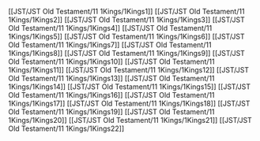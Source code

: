 [[JST/JST Old Testament/11 1Kings/1Kings1]]
[[JST/JST Old Testament/11 1Kings/1Kings2]]
[[JST/JST Old Testament/11 1Kings/1Kings3]]
[[JST/JST Old Testament/11 1Kings/1Kings4]]
[[JST/JST Old Testament/11 1Kings/1Kings5]]
[[JST/JST Old Testament/11 1Kings/1Kings6]]
[[JST/JST Old Testament/11 1Kings/1Kings7]]
[[JST/JST Old Testament/11 1Kings/1Kings8]]
[[JST/JST Old Testament/11 1Kings/1Kings9]]
[[JST/JST Old Testament/11 1Kings/1Kings10]]
[[JST/JST Old Testament/11 1Kings/1Kings11]]
[[JST/JST Old Testament/11 1Kings/1Kings12]]
[[JST/JST Old Testament/11 1Kings/1Kings13]]
[[JST/JST Old Testament/11 1Kings/1Kings14]]
[[JST/JST Old Testament/11 1Kings/1Kings15]]
[[JST/JST Old Testament/11 1Kings/1Kings16]]
[[JST/JST Old Testament/11 1Kings/1Kings17]]
[[JST/JST Old Testament/11 1Kings/1Kings18]]
[[JST/JST Old Testament/11 1Kings/1Kings19]]
[[JST/JST Old Testament/11 1Kings/1Kings20]]
[[JST/JST Old Testament/11 1Kings/1Kings21]]
[[JST/JST Old Testament/11 1Kings/1Kings22]]
